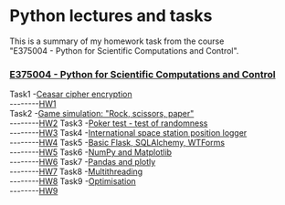 # Python lectures and tasks  

This is a summary of my homework task from the course  
"E375004 - Python for Scientific Computations and Control".  

### [E375004 - Python for Scientific Computations and Control](course-E375004.md)  

Task1 -[Ceasar cipher encryption](HW1/EN_Ceasar_cipher_encryption.ipynb)  
--------[HW1](HW1/HW1.ipynb)  
Task2 -[Game simulation: "Rock, scissors, paper"](HW2/EN_game_simulation-rock_scissors_paper.ipynb)  
--------[HW2](HW2/HW2.ipynb)
Task3 -[Poker test - test of randomness](HW3/EN_poker_test.ipynb)  
--------[HW3](HW3/HW3.ipynb)
Task4 -[International space station position logger](HW4/EN_ISS_location_logger.ipynb)  
--------[HW4](HW4/HW4.ipynb)
Task5 -[Basic Flask, SQLAlchemy, WTForms](HW5/flask.md)  
--------[HW5](HW5/HW5_files/HW5.ipynb)
Task6 -[NumPy and Matplotlib](HW6/EN_numpy_state_space_model.ipynb)  
--------[HW6](HW6/HW6.ipynb)
Task7 -[Pandas and plotly](HW7/EN_pandas_covid.ipynb)  
--------[HW7](HW7/HW7.ipynb)
Task8 -[Multithreading](HW8/EN_threading.ipynb)  
--------[HW8](HW8/HW8.ipynb)
Task9 -[Optimisation](HW9/EN_cvxpy_factory.ipynb)  
--------[HW9](HW9/HW9.ipynb)
